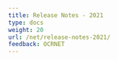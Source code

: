 ```yaml
---
title: Release Notes - 2021
type: docs
weight: 20
url: /net/release-notes-2021/
feedback: OCRNET
---
```



